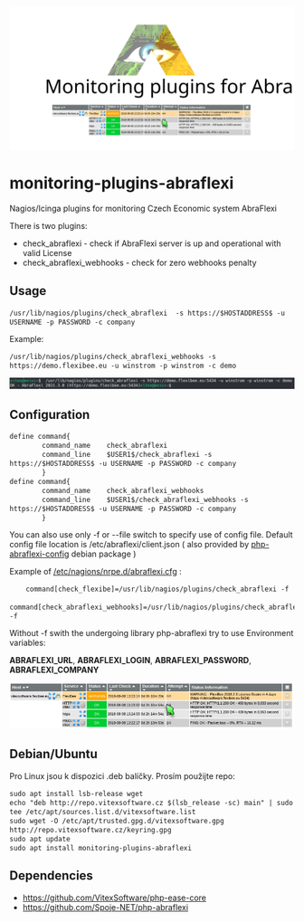 ![Package Logo](social-preview.svg?raw=true "Project Logo")
# monitoring-plugins-abraflexi

Nagios/Icinga plugins for monitoring Czech Economic system AbraFlexi



There is two plugins:

  * check_abraflexi - check if AbraFlexi server is up and operational with valid License
  * check_abraflexi_webhooks - check for zero webhooks penalty


Usage
-----

    /usr/lib/nagios/plugins/check_abraflexi  -s https://$HOSTADDRESS$ -u USERNAME -p PASSWORD -c company

Example:

    /usr/lib/nagios/plugins/check_abraflexi_webhooks -s https://demo.flexibee.eu -u winstrom -p winstrom -c demo

![Debian Configure](monitoring-plugins-abraflexi.png?raw=true "run")

Configuration
-------------


```
define command{
        command_name    check_abraflexi
        command_line    $USER1$/check_abraflexi -s https://$HOSTADDRESS$ -u USERNAME -p PASSWORD -c company
        }
define command{
        command_name    check_abraflexi_webhooks
        command_line    $USER1$/check_abraflexi_webhooks -s https://$HOSTADDRESS$ -u USERNAME -p PASSWORD -c company
        }
```

You can also use only -f or --file switch to specify use of config file. 
Default config file location is /etc/abraflexi/client.json ( also provided by [php-abraflexi-config](https://github.com/VitexSoftware/php-abraflexi-config) debian package )

Example of [/etc/nagions/nrpe.d/abraflexi.cfg](debian/conf/abraflexi.cfg) :

```
    command[check_flexibe]=/usr/lib/nagios/plugins/check_abraflexi -f
    command[check_abraflexi_webhooks]=/usr/lib/nagios/plugins/check_abraflexi_webhooks -f
```

Without -f swith the undergoing library php-abraflexi try to use Environment variables: 

**ABRAFLEXI_URL**, **ABRAFLEXI_LOGIN**, **ABRAFLEXI_PASSWORD**, **ABRAFLEXI_COMPANY**

![License Expiry](license-expiry-check.png?raw=true "License")

Debian/Ubuntu
-------------

Pro Linux jsou k dispozici .deb balíčky. Prosím použijte repo:


```shell
sudo apt install lsb-release wget
echo "deb http://repo.vitexsoftware.cz $(lsb_release -sc) main" | sudo tee /etc/apt/sources.list.d/vitexsoftware.list
sudo wget -O /etc/apt/trusted.gpg.d/vitexsoftware.gpg http://repo.vitexsoftware.cz/keyring.gpg
sudo apt update
sudo apt install monitoring-plugins-abraflexi
```

Dependencies
------------

 * https://github.com/VitexSoftware/php-ease-core
 * https://github.com/Spoje-NET/php-abraflexi

